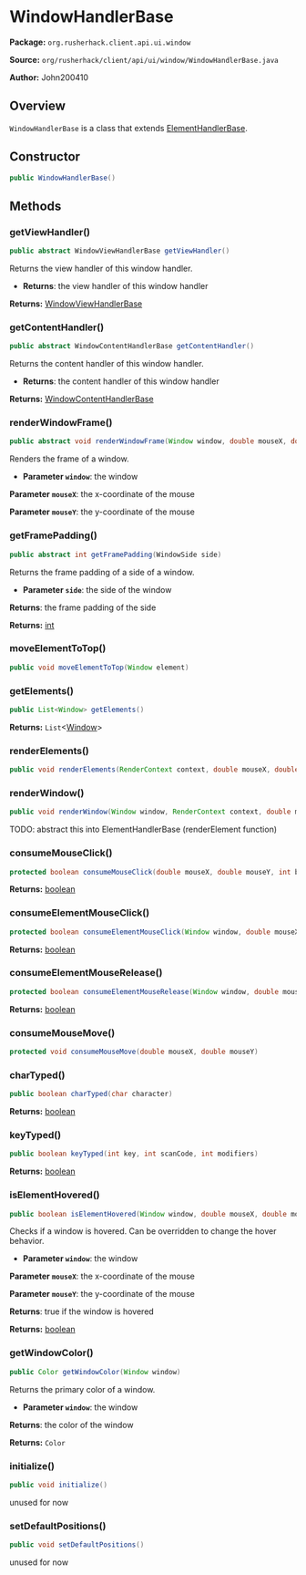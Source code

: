 # WindowHandlerBase

**Package:** `org.rusherhack.client.api.ui.window`

**Source:** `org/rusherhack/client/api/ui/window/WindowHandlerBase.java`

**Author:** John200410



## Overview

`WindowHandlerBase` is a class that extends [ElementHandlerBase](/client/api/ui/ElementHandlerBase.md).

## Constructor

```java
public WindowHandlerBase()
```

## Methods

### getViewHandler()

```java
public abstract WindowViewHandlerBase getViewHandler()
```

Returns the view handler of this window handler.
* **Returns**: the view handler of this window handler



**Returns:** [WindowViewHandlerBase](/client/api/ui/window/WindowViewHandlerBase.md)

### getContentHandler()

```java
public abstract WindowContentHandlerBase getContentHandler()
```

Returns the content handler of this window handler.
* **Returns**: the content handler of this window handler



**Returns:** [WindowContentHandlerBase](/client/api/ui/window/WindowContentHandlerBase.md)

### renderWindowFrame()

```java
public abstract void renderWindowFrame(Window window, double mouseX, double mouseY)
```

Renders the frame of a window.
* **Parameter `window`**: the window


**Parameter `mouseX`**: the x-coordinate of the mouse


**Parameter `mouseY`**: the y-coordinate of the mouse



### getFramePadding()

```java
public abstract int getFramePadding(WindowSide side)
```

Returns the frame padding of a side of a window.
* **Parameter `side`**: the side of the window


**Returns**: the frame padding of the side



**Returns:** [int](https://docs.oracle.com/en/java/javase/21/docs/api/java.base/java/lang/Integer.html)

### moveElementToTop()

```java
public void moveElementToTop(Window element)
```

### getElements()

```java
public List<Window> getElements()
```

**Returns:** `List`<[Window](/client/api/feature/window/Window.md)>

### renderElements()

```java
public void renderElements(RenderContext context, double mouseX, double mouseY)
```

### renderWindow()

```java
public void renderWindow(Window window, RenderContext context, double mouseX, double mouseY)
```

TODO: abstract this into ElementHandlerBase (renderElement function)

### consumeMouseClick()

```java
protected boolean consumeMouseClick(double mouseX, double mouseY, int button)
```

**Returns:** [boolean](https://docs.oracle.com/en/java/javase/21/docs/api/java.base/java/lang/Boolean.html)

### consumeElementMouseClick()

```java
protected boolean consumeElementMouseClick(Window window, double mouseX, double mouseY, int button)
```

**Returns:** [boolean](https://docs.oracle.com/en/java/javase/21/docs/api/java.base/java/lang/Boolean.html)

### consumeElementMouseRelease()

```java
protected boolean consumeElementMouseRelease(Window window, double mouseX, double mouseY, int button)
```

**Returns:** [boolean](https://docs.oracle.com/en/java/javase/21/docs/api/java.base/java/lang/Boolean.html)

### consumeMouseMove()

```java
protected void consumeMouseMove(double mouseX, double mouseY)
```

### charTyped()

```java
public boolean charTyped(char character)
```

**Returns:** [boolean](https://docs.oracle.com/en/java/javase/21/docs/api/java.base/java/lang/Boolean.html)

### keyTyped()

```java
public boolean keyTyped(int key, int scanCode, int modifiers)
```

**Returns:** [boolean](https://docs.oracle.com/en/java/javase/21/docs/api/java.base/java/lang/Boolean.html)

### isElementHovered()

```java
public boolean isElementHovered(Window window, double mouseX, double mouseY)
```

Checks if a window is hovered. Can be overridden to change the hover behavior.
* **Parameter `window`**: the window


**Parameter `mouseX`**: the x-coordinate of the mouse


**Parameter `mouseY`**: the y-coordinate of the mouse


**Returns**: true if the window is hovered



**Returns:** [boolean](https://docs.oracle.com/en/java/javase/21/docs/api/java.base/java/lang/Boolean.html)

### getWindowColor()

```java
public Color getWindowColor(Window window)
```

Returns the primary color of a window.
* **Parameter `window`**: the window


**Returns**: the color of the window



**Returns:** `Color`

### initialize()

```java
public void initialize()
```

unused for now

### setDefaultPositions()

```java
public void setDefaultPositions()
```

unused for now

